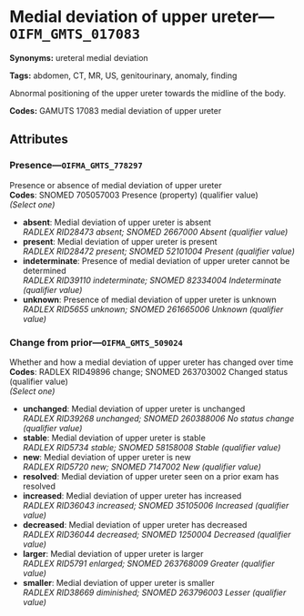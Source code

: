 # Medial deviation of upper ureter—`OIFM_GMTS_017083`

**Synonyms:** ureteral medial deviation

**Tags:** abdomen, CT, MR, US, genitourinary, anomaly, finding

Abnormal positioning of the upper ureter towards the midline of the body.

**Codes:** GAMUTS 17083 medial deviation of upper ureter

## Attributes

### Presence—`OIFMA_GMTS_778297`

Presence or absence of medial deviation of upper ureter  
**Codes**: SNOMED 705057003 Presence (property) (qualifier value)  
*(Select one)*

- **absent**: Medial deviation of upper ureter is absent  
_RADLEX RID28473 absent; SNOMED 2667000 Absent (qualifier value)_
- **present**: Medial deviation of upper ureter is present  
_RADLEX RID28472 present; SNOMED 52101004 Present (qualifier value)_
- **indeterminate**: Presence of medial deviation of upper ureter cannot be determined  
_RADLEX RID39110 indeterminate; SNOMED 82334004 Indeterminate (qualifier value)_
- **unknown**: Presence of medial deviation of upper ureter is unknown  
_RADLEX RID5655 unknown; SNOMED 261665006 Unknown (qualifier value)_

### Change from prior—`OIFMA_GMTS_509024`

Whether and how a medial deviation of upper ureter has changed over time  
**Codes**: RADLEX RID49896 change; SNOMED 263703002 Changed status (qualifier value)  
*(Select one)*

- **unchanged**: Medial deviation of upper ureter is unchanged  
_RADLEX RID39268 unchanged; SNOMED 260388006 No status change (qualifier value)_
- **stable**: Medial deviation of upper ureter is stable  
_RADLEX RID5734 stable; SNOMED 58158008 Stable (qualifier value)_
- **new**: Medial deviation of upper ureter is new  
_RADLEX RID5720 new; SNOMED 7147002 New (qualifier value)_
- **resolved**: Medial deviation of upper ureter seen on a prior exam has resolved  
- **increased**: Medial deviation of upper ureter has increased  
_RADLEX RID36043 increased; SNOMED 35105006 Increased (qualifier value)_
- **decreased**: Medial deviation of upper ureter has decreased  
_RADLEX RID36044 decreased; SNOMED 1250004 Decreased (qualifier value)_
- **larger**: Medial deviation of upper ureter is larger  
_RADLEX RID5791 enlarged; SNOMED 263768009 Greater (qualifier value)_
- **smaller**: Medial deviation of upper ureter is smaller  
_RADLEX RID38669 diminished; SNOMED 263796003 Lesser (qualifier value)_